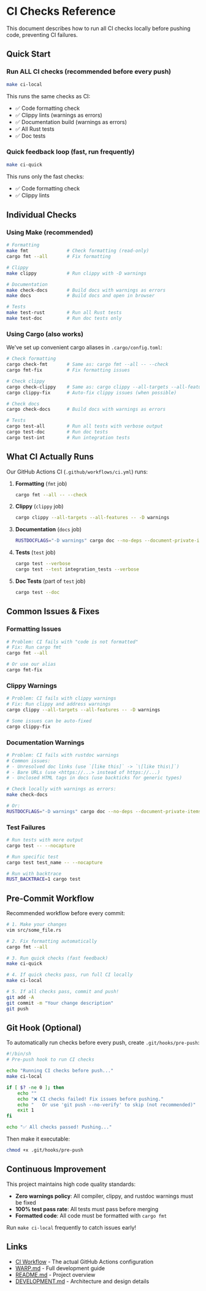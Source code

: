 # CI Checks Reference

This document describes how to run all CI checks locally before pushing code, preventing CI failures.

## Quick Start

### Run ALL CI checks (recommended before every push)
```bash
make ci-local
```

This runs the same checks as CI:
- ✅ Code formatting check
- ✅ Clippy lints (warnings as errors)
- ✅ Documentation build (warnings as errors)
- ✅ All Rust tests
- ✅ Doc tests

### Quick feedback loop (fast, run frequently)
```bash
make ci-quick
```

This runs only the fast checks:
- ✅ Code formatting check
- ✅ Clippy lints

## Individual Checks

### Using Make (recommended)

```bash
# Formatting
make fmt              # Check formatting (read-only)
cargo fmt --all       # Fix formatting

# Clippy
make clippy           # Run clippy with -D warnings

# Documentation
make check-docs       # Build docs with warnings as errors
make docs             # Build docs and open in browser

# Tests
make test-rust        # Run all Rust tests
make test-doc         # Run doc tests only
```

### Using Cargo (also works)

We've set up convenient cargo aliases in `.cargo/config.toml`:

```bash
# Check formatting
cargo check-fmt       # Same as: cargo fmt --all -- --check
cargo fmt-fix         # Fix formatting issues

# Check clippy
cargo check-clippy    # Same as: cargo clippy --all-targets --all-features -- -D warnings
cargo clippy-fix      # Auto-fix clippy issues (when possible)

# Check docs
cargo check-docs      # Build docs with warnings as errors

# Tests
cargo test-all        # Run all tests with verbose output
cargo test-doc        # Run doc tests
cargo test-int        # Run integration tests
```

## What CI Actually Runs

Our GitHub Actions CI (`.github/workflows/ci.yml`) runs:

1. **Formatting** (`fmt` job)
   ```bash
   cargo fmt --all -- --check
   ```

2. **Clippy** (`clippy` job)
   ```bash
   cargo clippy --all-targets --all-features -- -D warnings
   ```

3. **Documentation** (`docs` job)
   ```bash
   RUSTDOCFLAGS="-D warnings" cargo doc --no-deps --document-private-items
   ```

4. **Tests** (`test` job)
   ```bash
   cargo test --verbose
   cargo test --test integration_tests --verbose
   ```

5. **Doc Tests** (part of `test` job)
   ```bash
   cargo test --doc
   ```

## Common Issues & Fixes

### Formatting Issues
```bash
# Problem: CI fails with "code is not formatted"
# Fix: Run cargo fmt
cargo fmt --all

# Or use our alias
cargo fmt-fix
```

### Clippy Warnings
```bash
# Problem: CI fails with clippy warnings
# Fix: Run clippy and address warnings
cargo clippy --all-targets --all-features -- -D warnings

# Some issues can be auto-fixed
cargo clippy-fix
```

### Documentation Warnings
```bash
# Problem: CI fails with rustdoc warnings
# Common issues:
# - Unresolved doc links (use `[like this]` -> `\[like this\]`)
# - Bare URLs (use <https://...> instead of https://...)
# - Unclosed HTML tags in docs (use backticks for generic types)

# Check locally with warnings as errors:
make check-docs

# Or:
RUSTDOCFLAGS="-D warnings" cargo doc --no-deps --document-private-items
```

### Test Failures
```bash
# Run tests with more output
cargo test -- --nocapture

# Run specific test
cargo test test_name -- --nocapture

# Run with backtrace
RUST_BACKTRACE=1 cargo test
```

## Pre-Commit Workflow

Recommended workflow before every commit:

```bash
# 1. Make your changes
vim src/some_file.rs

# 2. Fix formatting automatically
cargo fmt --all

# 3. Run quick checks (fast feedback)
make ci-quick

# 4. If quick checks pass, run full CI locally
make ci-local

# 5. If all checks pass, commit and push!
git add -A
git commit -m "Your change description"
git push
```

## Git Hook (Optional)

To automatically run checks before every push, create `.git/hooks/pre-push`:

```bash
#!/bin/sh
# Pre-push hook to run CI checks

echo "Running CI checks before push..."
make ci-local

if [ $? -ne 0 ]; then
    echo ""
    echo "❌ CI checks failed! Fix issues before pushing."
    echo "   Or use 'git push --no-verify' to skip (not recommended)"
    exit 1
fi

echo "✅ All checks passed! Pushing..."
```

Then make it executable:
```bash
chmod +x .git/hooks/pre-push
```

## Continuous Improvement

This project maintains high code quality standards:

- **Zero warnings policy**: All compiler, clippy, and rustdoc warnings must be fixed
- **100% test pass rate**: All tests must pass before merging
- **Formatted code**: All code must be formatted with `cargo fmt`

Run `make ci-local` frequently to catch issues early!

## Links

- [CI Workflow](.github/workflows/ci.yml) - The actual GitHub Actions configuration
- [WARP.md](WARP.md) - Full development guide
- [README.md](README.md) - Project overview
- [DEVELOPMENT.md](DEVELOPMENT.md) - Architecture and design details
